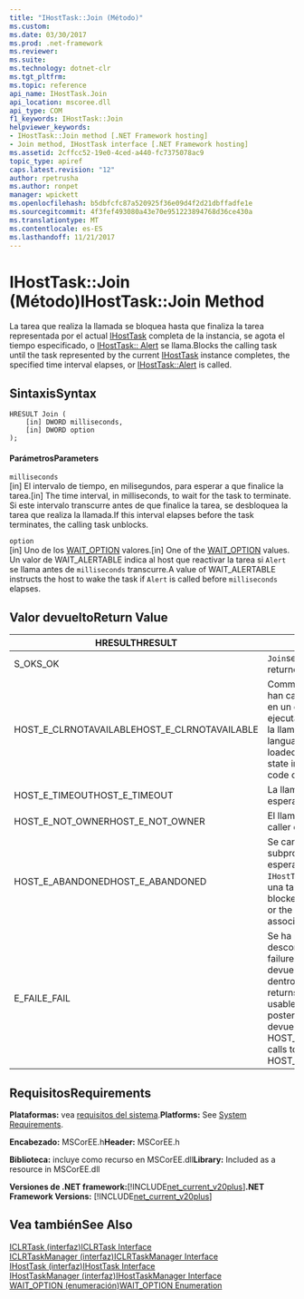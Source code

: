 ```yaml
---
title: "IHostTask::Join (Método)"
ms.custom: 
ms.date: 03/30/2017
ms.prod: .net-framework
ms.reviewer: 
ms.suite: 
ms.technology: dotnet-clr
ms.tgt_pltfrm: 
ms.topic: reference
api_name: IHostTask.Join
api_location: mscoree.dll
api_type: COM
f1_keywords: IHostTask::Join
helpviewer_keywords:
- IHostTask::Join method [.NET Framework hosting]
- Join method, IHostTask interface [.NET Framework hosting]
ms.assetid: 2cffcc52-19e0-4ced-a440-fc7375078ac9
topic_type: apiref
caps.latest.revision: "12"
author: rpetrusha
ms.author: ronpet
manager: wpickett
ms.openlocfilehash: b5dbfcfc87a520925f36e09d4f2d21dbffadfe1e
ms.sourcegitcommit: 4f3fef493080a43e70e951223894768d36ce430a
ms.translationtype: MT
ms.contentlocale: es-ES
ms.lasthandoff: 11/21/2017
---
```

# <a name="ihosttaskjoin-method"></a><span data-ttu-id="33f2a-102">IHostTask::Join (Método)</span><span class="sxs-lookup"><span data-stu-id="33f2a-102">IHostTask::Join Method</span></span>
<span data-ttu-id="33f2a-103">La tarea que realiza la llamada se bloquea hasta que finaliza la tarea representada por el actual [IHostTask](../../../../docs/framework/unmanaged-api/hosting/ihosttask-interface.md) completa de la instancia, se agota el tiempo especificado, o [IHostTask:: Alert](../../../../docs/framework/unmanaged-api/hosting/ihosttask-alert-method.md) se llama.</span><span class="sxs-lookup"><span data-stu-id="33f2a-103">Blocks the calling task until the task represented by the current [IHostTask](../../../../docs/framework/unmanaged-api/hosting/ihosttask-interface.md) instance completes, the specified time interval elapses, or [IHostTask::Alert](../../../../docs/framework/unmanaged-api/hosting/ihosttask-alert-method.md) is called.</span></span>  
  
## <a name="syntax"></a><span data-ttu-id="33f2a-104">Sintaxis</span><span class="sxs-lookup"><span data-stu-id="33f2a-104">Syntax</span></span>  
  
```  
HRESULT Join (  
    [in] DWORD milliseconds,  
    [in] DWORD option  
);  
```  
  
#### <a name="parameters"></a><span data-ttu-id="33f2a-105">Parámetros</span><span class="sxs-lookup"><span data-stu-id="33f2a-105">Parameters</span></span>  
 `milliseconds`  
 <span data-ttu-id="33f2a-106">[in] El intervalo de tiempo, en milisegundos, para esperar a que finalice la tarea.</span><span class="sxs-lookup"><span data-stu-id="33f2a-106">[in] The time interval, in milliseconds, to wait for the task to terminate.</span></span> <span data-ttu-id="33f2a-107">Si este intervalo transcurre antes de que finalice la tarea, se desbloquea la tarea que realiza la llamada.</span><span class="sxs-lookup"><span data-stu-id="33f2a-107">If this interval elapses before the task terminates, the calling task unblocks.</span></span>  
  
 `option`  
 <span data-ttu-id="33f2a-108">[in] Uno de los [WAIT_OPTION](../../../../docs/framework/unmanaged-api/hosting/wait-option-enumeration.md) valores.</span><span class="sxs-lookup"><span data-stu-id="33f2a-108">[in] One of the [WAIT_OPTION](../../../../docs/framework/unmanaged-api/hosting/wait-option-enumeration.md) values.</span></span> <span data-ttu-id="33f2a-109">Un valor de WAIT_ALERTABLE indica al host que reactivar la tarea si `Alert` se llama antes de `milliseconds` transcurre.</span><span class="sxs-lookup"><span data-stu-id="33f2a-109">A value of WAIT_ALERTABLE instructs the host to wake the task if `Alert` is called before `milliseconds` elapses.</span></span>  
  
## <a name="return-value"></a><span data-ttu-id="33f2a-110">Valor devuelto</span><span class="sxs-lookup"><span data-stu-id="33f2a-110">Return Value</span></span>  
  
|<span data-ttu-id="33f2a-111">HRESULT</span><span class="sxs-lookup"><span data-stu-id="33f2a-111">HRESULT</span></span>|<span data-ttu-id="33f2a-112">Descripción</span><span class="sxs-lookup"><span data-stu-id="33f2a-112">Description</span></span>|  
|-------------|-----------------|  
|<span data-ttu-id="33f2a-113">S_OK</span><span class="sxs-lookup"><span data-stu-id="33f2a-113">S_OK</span></span>|<span data-ttu-id="33f2a-114">`Join`se devolvió correctamente.</span><span class="sxs-lookup"><span data-stu-id="33f2a-114">`Join` returned successfully.</span></span>|  
|<span data-ttu-id="33f2a-115">HOST_E_CLRNOTAVAILABLE</span><span class="sxs-lookup"><span data-stu-id="33f2a-115">HOST_E_CLRNOTAVAILABLE</span></span>|<span data-ttu-id="33f2a-116">Common language runtime (CLR) no se han cargado en un proceso o el CLR está en un estado en el que no se puede ejecutar código administrado o procesar la llamada correctamente.</span><span class="sxs-lookup"><span data-stu-id="33f2a-116">The common language runtime (CLR) has not been loaded into a process, or the CLR is in a state in which it cannot run managed code or process the call successfully.</span></span>|  
|<span data-ttu-id="33f2a-117">HOST_E_TIMEOUT</span><span class="sxs-lookup"><span data-stu-id="33f2a-117">HOST_E_TIMEOUT</span></span>|<span data-ttu-id="33f2a-118">La llamada agotó el tiempo de espera.</span><span class="sxs-lookup"><span data-stu-id="33f2a-118">The call timed out.</span></span>|  
|<span data-ttu-id="33f2a-119">HOST_E_NOT_OWNER</span><span class="sxs-lookup"><span data-stu-id="33f2a-119">HOST_E_NOT_OWNER</span></span>|<span data-ttu-id="33f2a-120">El llamador no posee el bloqueo.</span><span class="sxs-lookup"><span data-stu-id="33f2a-120">The caller does not own the lock.</span></span>|  
|<span data-ttu-id="33f2a-121">HOST_E_ABANDONED</span><span class="sxs-lookup"><span data-stu-id="33f2a-121">HOST_E_ABANDONED</span></span>|<span data-ttu-id="33f2a-122">Se canceló un evento mientras un subproceso bloqueado o fibra estuvo esperando en la base de datos o actual `IHostTask` instancia no está asociada a una tarea.</span><span class="sxs-lookup"><span data-stu-id="33f2a-122">An event was canceled while a blocked thread or fiber was waiting on it, or the current `IHostTask` instance is not associated with a task.</span></span>|  
|<span data-ttu-id="33f2a-123">E_FAIL</span><span class="sxs-lookup"><span data-stu-id="33f2a-123">E_FAIL</span></span>|<span data-ttu-id="33f2a-124">Se ha producido un error catastrófico desconocido.</span><span class="sxs-lookup"><span data-stu-id="33f2a-124">An unknown catastrophic failure occurred.</span></span> <span data-ttu-id="33f2a-125">Cuando un método devuelve E_FAIL, CLR ya no es utilizable dentro del proceso.</span><span class="sxs-lookup"><span data-stu-id="33f2a-125">When a method returns E_FAIL, the CLR is no longer usable within the process.</span></span> <span data-ttu-id="33f2a-126">Las llamadas posteriores a métodos de hospedaje devuelven HOST_E_CLRNOTAVAILABLE.</span><span class="sxs-lookup"><span data-stu-id="33f2a-126">Subsequent calls to hosting methods return HOST_E_CLRNOTAVAILABLE.</span></span>|  
  
## <a name="requirements"></a><span data-ttu-id="33f2a-127">Requisitos</span><span class="sxs-lookup"><span data-stu-id="33f2a-127">Requirements</span></span>  
 <span data-ttu-id="33f2a-128">**Plataformas:** vea [requisitos del sistema](../../../../docs/framework/get-started/system-requirements.md).</span><span class="sxs-lookup"><span data-stu-id="33f2a-128">**Platforms:** See [System Requirements](../../../../docs/framework/get-started/system-requirements.md).</span></span>  
  
 <span data-ttu-id="33f2a-129">**Encabezado:** MSCorEE.h</span><span class="sxs-lookup"><span data-stu-id="33f2a-129">**Header:** MSCorEE.h</span></span>  
  
 <span data-ttu-id="33f2a-130">**Biblioteca:** incluye como recurso en MSCorEE.dll</span><span class="sxs-lookup"><span data-stu-id="33f2a-130">**Library:** Included as a resource in MSCorEE.dll</span></span>  
  
 <span data-ttu-id="33f2a-131">**Versiones de .NET framework:**[!INCLUDE[net_current_v20plus](../../../../includes/net-current-v20plus-md.md)]</span><span class="sxs-lookup"><span data-stu-id="33f2a-131">**.NET Framework Versions:** [!INCLUDE[net_current_v20plus](../../../../includes/net-current-v20plus-md.md)]</span></span>  
  
## <a name="see-also"></a><span data-ttu-id="33f2a-132">Vea también</span><span class="sxs-lookup"><span data-stu-id="33f2a-132">See Also</span></span>  
 [<span data-ttu-id="33f2a-133">ICLRTask (interfaz)</span><span class="sxs-lookup"><span data-stu-id="33f2a-133">ICLRTask Interface</span></span>](../../../../docs/framework/unmanaged-api/hosting/iclrtask-interface.md)  
 [<span data-ttu-id="33f2a-134">ICLRTaskManager (interfaz)</span><span class="sxs-lookup"><span data-stu-id="33f2a-134">ICLRTaskManager Interface</span></span>](../../../../docs/framework/unmanaged-api/hosting/iclrtaskmanager-interface.md)  
 [<span data-ttu-id="33f2a-135">IHostTask (interfaz)</span><span class="sxs-lookup"><span data-stu-id="33f2a-135">IHostTask Interface</span></span>](../../../../docs/framework/unmanaged-api/hosting/ihosttask-interface.md)  
 [<span data-ttu-id="33f2a-136">IHostTaskManager (interfaz)</span><span class="sxs-lookup"><span data-stu-id="33f2a-136">IHostTaskManager Interface</span></span>](../../../../docs/framework/unmanaged-api/hosting/ihosttaskmanager-interface.md)  
 [<span data-ttu-id="33f2a-137">WAIT_OPTION (enumeración)</span><span class="sxs-lookup"><span data-stu-id="33f2a-137">WAIT_OPTION Enumeration</span></span>](../../../../docs/framework/unmanaged-api/hosting/wait-option-enumeration.md)
